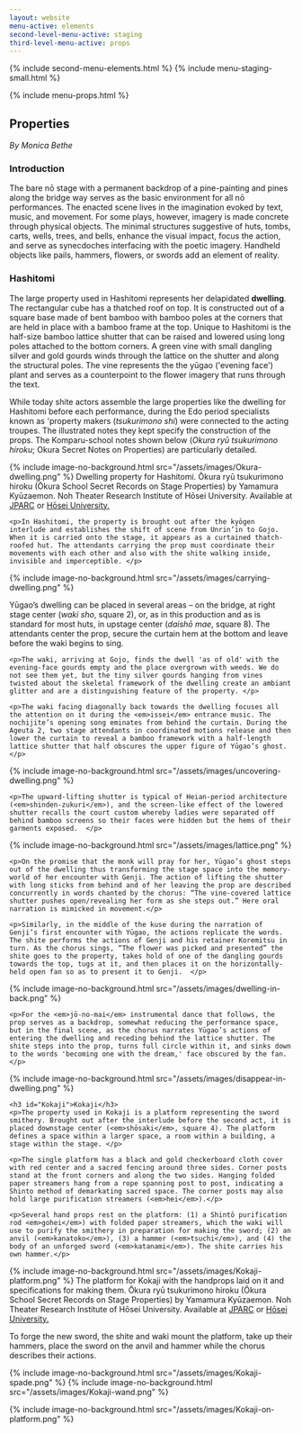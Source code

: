 ```yaml
---
layout: website
menu-active: elements
second-level-menu-active: staging
third-level-menu-active: props
---
```


{% include second-menu-elements.html %}
{% include menu-staging-small.html %}

<main class="page-content">
<div class="wrapper sidebar-contents">
  <aside class="sidebar-contents__table">
    {% include menu-props.html %}
  </aside>
  <section class="sidebar-contents__section">
  <div class="text-container">
    <h2 id="Props">Properties</h2>
    <p><em>By Monica Bethe</em></p>
    <h3 id="Intro">Introduction</h3>
    <p> The bare nō stage with a permanent backdrop of a pine-painting and pines along the bridge way serves as the basic environment for all nō performances. The enacted scene lives in the imagination evoked by text, music, and movement. For some plays, however, imagery is made concrete through physical objects. The minimal structures suggestive of huts, tombs, carts, wells, trees, and bells, enhance the visual impact, focus the action, and serve as synecdoches interfacing with the poetic imagery. Handheld objects like pails, hammers, flowers, or swords add an element of reality.</p>
    <h3 id="Hashitomi">Hashitomi</h3>
    <p>
    The large property used in Hashitomi represents her delapidated <strong>dwelling</strong>. The rectangular cube has a thatched roof on top. It is constructed out of a square base made of bent bamboo with bamboo poles at the corners that are held in place with a bamboo frame at the top. Unique to Hashitomi is the half-size bamboo lattice shutter that can be raised and lowered using long poles attached to the bottom corners. A green vine with small dangling silver and gold gourds winds through the lattice on the shutter and along the structural poles. The vine represents the the yūgao ('evening face') plant and serves as a counterpoint to the flower imagery that runs through the text.</p>
    <p>While today shite actors assemble the large properties like the dwelling for Hashitomi before each performance, during the Edo period specialists known as 'property makers (<em>tsukurimono shi</em>) were connected to the acting troupes. The illustrated notes they kept specify the construction of the props. The Komparu-school notes shown below (<em>Okura ryū tsukurimono hiroku</em>; Okura Secret Notes on Properties) are particularly detailed.</p>
{% include image-no-background.html src="/assets/images/Okura-dwelling.png" %}
    <h7>Dwelling property for Hashitomi. Ōkura ryū tsukurimono hiroku (Ōkura School Secret Records on Stage Properties) by Yamamura Kyūzaemon. Noh Theater Research Institute of Hōsei University. Available at    <a href="http://www.dh-jac.net/db1/books/results1024.php?f1=nohken-y17-29&f12=1&enter=jparc&skip=17&-max=1&enter=jparc">JPARC</a>
      or  <a href="https://nohken.ws.hosei.ac.jp/nohken_material/htmls/index/pages/y17/29.html">Hōsei University.</a>
</h7>
<p></p>

    <p>In Hashitomi, the property is brought out after the kyōgen interlude and establishes the shift of scene from Unrin’in to Gojo. When it is carried onto the stage, it appears as a curtained thatch-roofed hut. The attendants carrying the prop must coordinate their movements with each other and also with the shite walking inside, invisible and imperceptible. </p>
{% include image-no-background.html src="/assets/images/carrying-dwelling.png" %}
    <p>Yūgao’s dwelling can be placed in several areas – on the bridge, at right stage center (<em>waki sho</em>, square 2), or, as in this production and as is standard for most huts, in upstage center (<em>daishō mae</em>, square 8). The attendants center the prop, secure the curtain hem at the bottom and leave before the waki begins to sing.</p>

    <p>The waki, arriving at Gojo, finds the dwell 'as of old' with the evening-face gourds empty and the place overgrown with weeds. We do not see them yet, but the tiny silver gourds hanging from vines twisted about the skeletal framework of the dwelling create an ambiant glitter and are a distinguishing feature of the property. </p>

    <p>The waki facing diagonally back towards the dwelling focuses all the attention on it during the <em>issei</em> entrance music. The nochijite’s opening song eminates from behind the curtain. During the Ageuta 2, two stage attendants in coordinated motions release and then lower the curtain to reveal a bamboo framework with a half-length lattice shutter that half obscures the upper figure of Yūgao’s ghost.</p>

{% include image-no-background.html src="/assets/images/uncovering-dwelling.png" %}

    <p>The upward-lifting shutter is typical of Heian-period architecture (<em>shinden-zukuri</em>), and the screen-like effect of the lowered shutter recalls the court custom whereby ladies were separated off behind bamboo screens so their faces were hidden but the hems of their garments exposed.  </p>

{% include image-no-background.html src="/assets/images/lattice.png" %}

    <p>On the promise that the monk will pray for her, Yūgao’s ghost steps out of the dwelling thus transforming the stage space into the memory-world of her encounter with Genji. The action of lifting the shutter with long sticks from behind and of her leaving the prop are described concurrently in words chanted by the chorus: “The vine-covered lattice shutter pushes open/revealing her form as she steps out.” Here oral narration is mimicked in movement.</p>

    <p>Similarly, in the middle of the kuse during the narration of Genji’s first encounter with Yūgao, the actions replicate the words. The shite performs the actions of Genji and his retainer Koremitsu in turn. As the chorus sings, “The flower was picked and presented” the shite goes to the property, takes hold of one of the dangling gourds towards the top, tugs at it, and then places it on the horizontally-held open fan so as to present it to Genji.  </p>

{% include image-no-background.html src="/assets/images/dwelling-in-back.png" %}

    <p>For the <em>jō-no-mai</em> instrumental dance that follows, the prop serves as a backdrop, somewhat reducing the performance space, but in the final scene, as the chorus narrates Yūgao’s actions of entering the dwelling and receding behind the lattice shutter. The shite steps into the prop, turns full circle within it, and sinks down to the words 'becoming one with the dream,' face obscured by the fan.</p>

{% include image-no-background.html src="/assets/images/disappear-in-dwelling.png" %}

    <h3 id="Kokaji">Kokaji</h3>
    <p>The property used in Kokaji is a platform representing the sword smithery. Brought out after the interlude before the second act, it is placed downstage center (<em>shōsaki</em>, square 4). The platform defines a space within a larger space, a room within a building, a stage within the stage. </p>

    <p>The single platform has a black and gold checkerboard cloth cover with red center and a sacred fencing around three sides. Corner posts stand at the front corners and along the two sides. Hanging folded paper streamers hang from a rope spanning post to post, indicating a Shinto method of demarkating sacred space. The corner posts may also hold large purification streamers (<em>hei</em>).</p>

    <p>Several hand props rest on the platform: (1) a Shintō purification rod <em>gohei</em>) with folded paper streamers, which the waki will use to purify the smithery in preparation for making the sword; (2) an anvil (<em>kanatoko</em>), (3) a hammer (<em>tsuchi</em>), and (4) the body of an unforged sword (<em>katanami</em>). The shite carries his own hammer.</p>
{% include image-no-background.html src="/assets/images/Kokaji-platform.png" %}
    <h7>The platform for Kokaji with the handprops laid on it and specifications for making them. Ōkura ryū tsukurimono hiroku (Ōkura School Secret Records on Stage Properties) by Yamamura Kyūzaemon. Noh Theater Research Institute of Hōsei University. Available at <a href="http://www.dh-jac.net/db1/books/results1024.php?f1=nohken-y17-29&f12=1&enter=jparc&max=1&skip=34&enter=jparc#">JPARC</a>
      or  <a href="https://nohken.ws.hosei.ac.jp/nohken_material/htmls/index/pages/y17/29.html">Hōsei University.</a>
</h7>
<p></p>
    <p>To forge the new sword, the shite and waki mount the platform, take up their hammers, place the sword on the anvil and hammer while the chorus describes their actions. </p>
{% include image-no-background.html src="/assets/images/Kokaji-spade.png" %}
{% include image-no-background.html src="/assets/images/Kokaji-wand.png" %}

{% include image-no-background.html src="/assets/images/Kokaji-on-platform.png" %}

</div>
</section>
</div>

</main>
